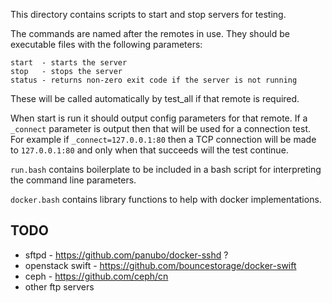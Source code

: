 This directory contains scripts to start and stop servers for testing.

The commands are named after the remotes in use.  They should be
executable files with the following parameters:

    start  - starts the server
    stop   - stops the server
    status - returns non-zero exit code if the server is not running

These will be called automatically by test_all if that remote is
required.

When start is run it should output config parameters for that remote.
If a `_connect` parameter is output then that will be used for a
connection test.  For example if `_connect=127.0.0.1:80` then a TCP
connection will be made to `127.0.0.1:80` and only when that succeeds
will the test continue.

`run.bash` contains boilerplate to be included in a bash script for
interpreting the command line parameters.

`docker.bash` contains library functions to help with docker
implementations.

## TODO

- sftpd - https://github.com/panubo/docker-sshd ?
- openstack swift - https://github.com/bouncestorage/docker-swift
- ceph - https://github.com/ceph/cn
- other ftp servers

